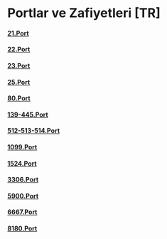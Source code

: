 # Portlar ve Zafiyetleri [TR]

<a href="https://www.youtube.com/watch?v=79sCg7wk5rI&list=PLolWu2T8ZB9I-ILYyenqovDPlx7PRZmeK"> <h4>21.Port</h4> </a>
<a href="https://www.youtube.com/watch?v=wTBvNw1lwd0&list=PLolWu2T8ZB9I-ILYyenqovDPlx7PRZmeK&index=2"> <h4>22.Port</h4> </a>
<a href="https://www.youtube.com/watch?v=s_PWj8Y2V48&list=PLolWu2T8ZB9I-ILYyenqovDPlx7PRZmeK&index=3"> <h4>23.Port</h4> </a>
<a href="https://www.youtube.com/watch?v=7TPBN2pVpoA&list=PLolWu2T8ZB9I-ILYyenqovDPlx7PRZmeK&index=4"> <h4>25.Port</h4> </a>
<a href="https://www.youtube.com/watch?v=VBaoIYSAhPw&list=PLolWu2T8ZB9I-ILYyenqovDPlx7PRZmeK&index=5"> <h4>80.Port</h4> </a>
<a href="https://www.youtube.com/watch?v=fZpeDQ98DYY&list=PLolWu2T8ZB9I-ILYyenqovDPlx7PRZmeK&index=6"> <h4>139-445.Port</h4> </a>
<a href="https://www.youtube.com/watch?v=V_JwcANdeH0&list=PLolWu2T8ZB9I-ILYyenqovDPlx7PRZmeK&index=7"> <h4>512-513-514.Port</h4> </a>
<a href="https://www.youtube.com/watch?v=t93Kl2Ikrx0&list=PLolWu2T8ZB9I-ILYyenqovDPlx7PRZmeK&index=8"> <h4>1099.Port</h4> </a>
<a href="https://www.youtube.com/watch?v=upS8IjKlufk&list=PLolWu2T8ZB9I-ILYyenqovDPlx7PRZmeK&index=9"> <h4>1524.Port</h4> </a>
<a href="https://www.youtube.com/watch?v=oNkHZlZOqb4&list=PLolWu2T8ZB9I-ILYyenqovDPlx7PRZmeK&index=10"> <h4>3306.Port</h4> </a>
<a href="https://www.youtube.com/watch?v=ZMP3A03Iz60&list=PLolWu2T8ZB9I-ILYyenqovDPlx7PRZmeK&index=11"> <h4>5900.Port</h4> </a>
<a href="https://www.youtube.com/watch?v=baXocC0miEA&list=PLolWu2T8ZB9I-ILYyenqovDPlx7PRZmeK&index=12"> <h4>6667.Port</h4> </a>
<a href="https://www.youtube.com/watch?v=Ues4IgYPX5w&list=PLolWu2T8ZB9I-ILYyenqovDPlx7PRZmeK&index=13"> <h4>8180.Port</h4> </a>
